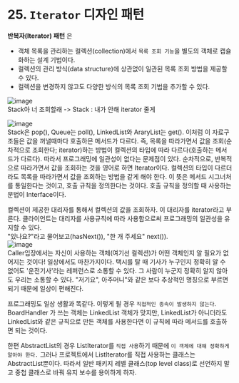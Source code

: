 # 25. `Iterator` 디자인 패턴

**반복자(Iterator) 패턴** 은 

- 객체 목록을 관리하는 컬렉션(collection)에서 
  `목록 조회 기능`을 별도의 객체로 캡슐화하는 설계 기법이다.
- 컬렉션의 관리 방식(data structure)에 상관없이 일관된 목록 조회 방법을 제공할 수 있다.
- 컬렉션을 변경하지 않고도 다양한 방식의 목록 조회 기법을 추가할 수 있다.  

![image](https://user-images.githubusercontent.com/68311318/123500417-df8e5a00-d678-11eb-976d-691f2793e41d.png)  
Stack아 너 조회할래 -> Stack : 내가 안해 iterator 줄게  

![image](https://user-images.githubusercontent.com/68311318/123501288-ddc79500-d67e-11eb-8848-45dca86b1022.png)  
Stack은 pop(), Queue는 poll(), LinkedList와 AraryList는 get(). 이처럼 이 자료구조들은 값을 꺼낼때마다 호출하믄 메서드가 다르다. 즉, 목록을 따라가면서 값을 조회(순차적으로 조회한다; iterator)하는 방법이 컬렉션의 타입에 따라 다르다(호출하는 메서드가 다르다). 따라서 프로그래밍에 일관성이 없다는 문제점이 있다. 순차적으로, 반복적으로 따라가면서 값을 조회하는 것을 영어로 하면 Iterator이다. 컬렉션의 타입이 다르더라도 목록을 따라가면서 값을 조회하는 방법을 같게 해야 한다. 이 뜻은 메서드 시그너처를 통일한다는 것이고, 호출 규칙을 정의한다는 것이다. 호출 규칙을 정의할 때 사용하는 문법이 Interface이다.  

컬렉션이 제공한 대리자를 통해서 컬렉션의 값을 조회하자. 이 대리자를 iterator라고 부른다. 클라이언트는 대리자를 사용규칙에 따라 사용함으로써 프로그래밍의 일관성을 유지할 수 있다.  
"있나요?"라고 물어보고(hasNext()), "한 개 주세요" next()).  
![image](https://user-images.githubusercontent.com/68311318/123501510-701c6880-d680-11eb-9d53-ef91aa6efe7b.png)  
Caller입장에서는 자신이 사용하는 객체(여기선 컬렉션)가 어떤 객체인지 알 필요가 없어지는 것이다! 일상에서도 마찬가지이다. 택시를 탈 때 기사가 누구인지 정확히 알 수 없어도 '운전기사'라는 레퍼런스로 소통할 수 있다. 그 사람이 누군지 정확히 알지 않아도 우리는 소통할 수 있다. "저기요", 아주머니"와 같은 보다 추상적인 명칭으로 부르면 되기 때문에 일상이 편해진다.  

프로그래밍도 일상 생활과 똑같다. 이렇게 될 경우 `직접적인 종속이 발생하지 않는다`. BoardHandler 가 쓰는 객체는 LinkedList 객체가 맞지만, LinkedList가 아니더라도 LinkedList와 같은 규칙으로 만든 객체를 사용한다면 이 규칙에 따라 메서드를 호출하면 되는 것이다. 

한편 AbstractList의 경우 ListIterator를 `직접 사용`하기 때문에 `이 객체에 대해 정확하게 알아야 한다.` 그러나 프로젝트에서 ListIterator를 직접 사용하는 클래스는 AbstractList뿐이다. 따라서 일반 패키지 레벨 클래스(top level class)로 선언하지 말고 중첩 클래스로 바꿔 유지 보수를 용이하게 하자.  

